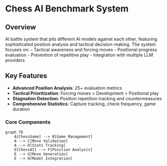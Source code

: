 # Chess AI Benchmark System

## Overview
AI battle system that pits different AI models against each other, featuring sophisticated position analysis and tactical decision-making. 
The system focuses on:
    - Tactical awareness and forcing moves
    - Positional progress evaluation
    - Prevention of repetitive play
    - Integration with multiple LLM providers
## Key Features
- **Advanced Position Analysis**: 25+ evaluation metrics
- **Tactical Prioritization**: Forcing moves > Development > Positional play
- **Stagnation Detection**: Position repetition tracking and countermeasures
- **Comprehensive Statistics**: Capture tracking, check frequency, game duration

### Core Components
```mermaid
graph TD
    A[ChessGame] --> B[Game Management]
    A --> C[Move Validation]
    A --> D[Stats Tracking]
    E[ChessAI] --> F[Position Analysis]
    E --> G[Move Generation]
    E --> H[Model Integration]
